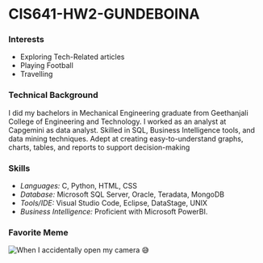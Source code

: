 # CIS641-HW2-GUNDEBOINA


### Interests
- Exploring Tech-Related articles
- Playing Football
- Travelling

### Technical Background
I did my bachelors in Mechanical Engineering graduate from Geethanjali College of Engineering and Technology. I worked as an analyst at Capgemini as data analyst. Skilled in SQL, Business Intelligence tools, and data mining techniques. Adept at creating easy-to-understand graphs, charts, tables, and reports to support decision-making

### Skills
- *Languages:* C, Python, HTML, CSS
- *Database:* Microsoft SQL Server, Oracle, Teradata, MongoDB
- *Tools/IDE:* Visual Studio Code, Eclipse, DataStage, UNIX
- *Business Intelligence:* Proficient with Microsoft PowerBI.

### Favorite Meme

![When I accidentally open my camera 😅](https://encrypted-tbn0.gstatic.com/images?q=tbn:ANd9GcTK2A-w6igZ5I7Nw7U_f5RPxG8xL019qyTVTA&s)